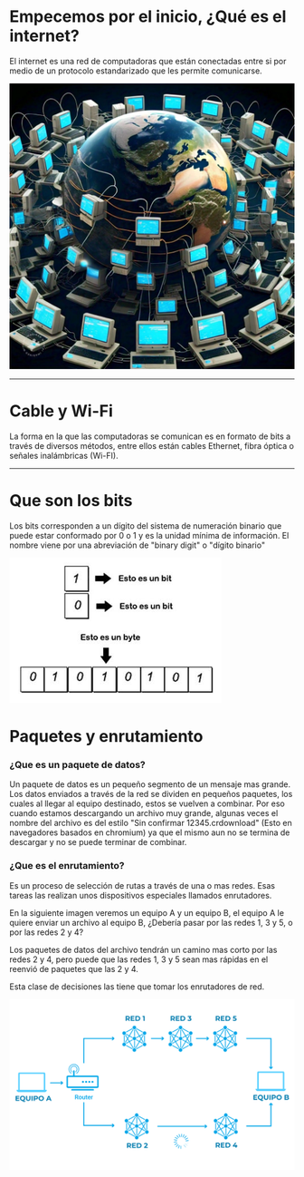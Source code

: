# Empecemos por el inicio, ¿Qué es el internet?

El internet es una red de computadoras que están conectadas entre si por medio de un protocolo estandarizado que les permite comunicarse.

![Concepto del internet](Images/image1.jpeg)

--------------------------------------------------

# Cable y Wi-Fi

La forma en la que las computadoras se comunican es en formato de bits a través de diversos métodos, entre ellos están cables Ethernet, fibra óptica o señales inalámbricas (Wi-FI).

--------------------------------------------------

# Que son los bits

Los bits corresponden a un dígito del sistema de numeración binario que puede estar conformado por 0 o 1 y es la unidad mínima de información.
El nombre viene por una abreviación de "binary digit" o "dígito binario"

![Que son los bits](Images/image2.png)


# Paquetes y enrutamiento

### ¿Que es un paquete de datos?

Un paquete de datos es un pequeño segmento de un mensaje mas grande. Los datos enviados a través de la red se dividen en pequeños paquetes, los cuales al llegar al equipo destinado, estos se vuelven a combinar.
Por eso cuando estamos descargando un archivo muy grande, algunas veces el nombre del archivo es del estilo "Sin confirmar 12345.crdownload" (Esto en navegadores basados en chromium) ya que el mismo aun no se termina de descargar y no se puede terminar de combinar.

### ¿Que es el enrutamiento?

Es un proceso de selección de rutas a través de una o mas redes.
Esas tareas las realizan unos dispositivos especiales llamados enrutadores.

En la siguiente imagen veremos un equipo A y un equipo B, el equipo A le quiere enviar un archivo al equipo B, ¿Debería pasar por las redes 1, 3 y 5, o por las redes 2 y 4?

Los paquetes de datos del archivo tendrán un camino mas corto por las redes 2 y 4, pero puede que las redes 1, 3 y 5 sean mas rápidas en el reenvió de paquetes que las 2 y 4.

Esta clase de decisiones las tiene que tomar los enrutadores de red.

![Diagrama de enrutamiento](Images/image3.png)
